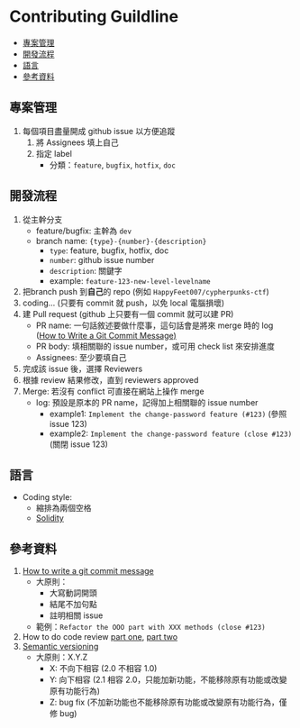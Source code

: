 # Contributing Guildline

* [專案管理](#專案管理)
* [開發流程](#開發流程)
* [語言](#語言)
* [參考資料](#參考資料)

## 專案管理
1. 每個項目盡量開成 github issue 以方便追蹤
   1. 將 Assignees 填上自己
   1. 指定 label
      * 分類：`feature`, `bugfix`, `hotfix`, `doc`

## 開發流程
1. 從主幹分支
   * feature/bugfix: 主幹為 `dev`
   * branch name: `{type}-{number}-{description}`
      * `type`: feature, bugfix, hotfix, doc
      * `number`: github issue number
      * `description`: 關鍵字
      * example: `feature-123-new-level-levelname`
2. 把branch push 到**自己**的 repo (例如 `HappyFeet007/cypherpunks-ctf`)
3. coding... (只要有 commit 就 push，以免 local 電腦損壞)
4. 建 Pull request (github 上只要有一個 commit 就可以建 PR)
   * PR name: 一句話敘述要做什麼事，這句話會是將來 merge 時的 log ([How to Write a Git Commit Message)
](https://chris.beams.io/posts/git-commit/)
   * PR body: 填相關聯的 issue number，或可用 check list 來安排進度
   * Assignees: 至少要填自己
5. 完成該 issue 後，選擇 Reviewers
6. 根據 review 結果修改，直到 reviewers approved
7. Merge: 若沒有 conflict 可直接在網站上操作 merge
   * log: 預設是原本的 PR name，記得加上相關聯的 issue number
      * example1: `Implement the change-password feature (#123)` (參照 issue 123)
      * example2: `Implement the change-password feature (close #123)` (關閉 issue 123)

## 語言
* Coding style: 
   * 縮排為兩個空格
   * [Solidity](https://solidity.readthedocs.io/en/v0.4.24/style-guide.html)

## 參考資料
1. [How to write a git commit message](https://chris.beams.io/posts/git-commit/)
   * 大原則：
      * 大寫動詞開頭
      * 結尾不加句點
      * 註明相關 issue
   * 範例：`Refactor the OOO part with XXX methods (close #123)`
1. How to do code review [part one](https://mtlynch.io/human-code-reviews-1), [part two](https://mtlynch.io/human-code-reviews-1)
1. [Semantic versioning](https://semver.org/)
    * 大原則：X.Y.Z
      * X: 不向下相容 (2.0 不相容 1.0)
      * Y: 向下相容 (2.1 相容 2.0，只能加新功能，不能移除原有功能或改變原有功能行為)
      * Z: bug fix (不加新功能也不能移除原有功能或改變原有功能行為，僅修 bug)
